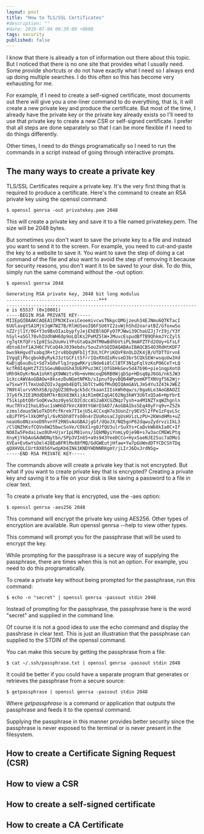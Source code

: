 ```yaml
---
layout: post
title: "How to TLS/SSL Certificates"
#description: ""
#date: 2019-07-04 00:39:00 +0800
tags: security
published: false
---
```


I know that there is already a ton of information out there about this topic. 
But I noticed that there is no one site that provides what I usually need. 
Some provide shortcuts or do not have exactly what I need so I always end up doing multiple searches. 
I do this often so this has become very exhausting for me.

For example, if I need to create a self-signed certificate, most documents out there will give you a
one-liner command to do everything, that is, it will create a new private key and produce the certificate.
But most of the time, I already have the private key or the private key already exists so I'll need to use
that private key to create a new CSR or self-signed certificate. 
I prefer that all steps are done separately so that I can be more flexible if I need to do things differently.

Other times, I need to do things programatically so I need to run the commands in a script instead of going 
through interactive prompts.

## The many ways to create a private key

TLS/SSL Certificates require a private key. It's the very first thing that is required to produce a certificate.
Here's the command to create an RSA private key using the openssl command:
```
$ openssl genrsa -out privatekey.pem 2048
```
This will create a private key and save it to a file named privatekey.pem. 
The size will be 2048 bytes.

But sometimes you don't want to save the private key to a file and instead you want to send it to the screen.
For example, you need to cut-and-paste the key to a website to save it. 
You want to save the step of doing a cat command of the file and
also want to avoid the step of removing it because for security reasons, you don't want it to be saved to your disk.
To do this, simply run the same command without the -out option:
```
$ openssl genrsa 2048

Generating RSA private key, 2048 bit long modulus
..................................+++
..........................................................................+++
e is 65537 (0x10001)
-----BEGIN RSA PRIVATE KEY-----
MIIEpQIBAAKCAQEA1IPN3KIvxiCeoemivcwsTNkpcQMGjzeuh34EJNmu6QTKTacI
6UUlavgYSA1MjVJqW7WZ7B/RlHUSeoIQ6FSU6YI2zuWjhShd2oaratBZ/GfoxwSo
nZZrjl1Y/0G+Y3o9BsOIaibypfyJejEhEBl6DFyO7PJWwi39ChoUZJj7rI9j/Y3Y
hSyl+a5Gl78vhIUdhWH6Op9oLQlKs2PeMZ5lW+JMuvcEspudBfTB9QhkmJYcZylS
rg7qtKfQFrsIp9ISo2UuHviYPsGtaQa2HTM0wBdhbVtiPL9mAPZTFd2OUy+GfsLF
dbto8Jnf1AJH6CfVCoQ4kJ039ebds/5ouZshSQIDAQABAoIBAQCBS4O3RdHtKDF7
bws9kHgvdTxabq3R+t2rv8bDqNFbIjf3ULYCPriKQVF8nOLDZK4jB/UTDTTUrvnE
IVgqEjPbcgbokByRykJ3ztGCFit5frrIQxRXdIoRvseD3br5CQkSEWrwsquUw3Xd
KwDjq6xu0u1+Sd7xG0vFlqJrpgwRKryiNde6i8lClBTF3N1pFqlVzKsPO6CeT+LQ
kcTR0I4pHtZTZ1SGeuNBoUGh43UEPPuz3KCjOfGbHkGev5d47b96+pie1nqpXotO
URh9kOyKrNoA1ohKtgX9WWztv9b+mvHmcoqD6RB0WjgbSp+HDsq8pJ6GG/nkSJW3
1cXccAWVAoGBAOw+8ksezDuNGmtNPKb/sIpnufQyvBQB4WPpomKPTXNVgf562Wjr
w7SxwY7lTmxUoDZOIvJggmb4EQTLSbTCtw0GfMvDQIQAmGAVLJmS4Yu3Z43kJWEZ
7N9t4lurvVKhXSB/p2gUZ3B9vgck5dctkaanIIIskWh0qw/s/8ga6Le3AoGBAOZI
37y6fkJIE1MddDbM7krBUX83WXijAiR1m0KIqG4C02Ng3kWY3UbTxQ5a6+HpYbrE
f5ikipbtQ0rSoQKvw3oz0yeSCO2CdccAS2aBXCGZNqz7ysh+a4M1NZTxqWZhgnln
HucTRYxIIhoL85uc1sWHGO7kVcX89tYGWrD3AO7/AoGBAIbsSEq40yFrq9v+Z5Zk
zzmsldouo5W1oTkDtPcfKrek7TIejU5L4CCxqH7o3UonZry9EV5l2fPe1zFqvLSc
xBiPTPS+lXkOMfgl/6vR5Dh8TYsO8n4rZUoRosaCJgUsHVizLzPU+2KWndHMs+uZ
neaU6o8NzxneD9hvnYF2RNSvAoGBAJjgGf/dQoJX/NQ5gnP62dqwuZydrvziIkL3
/ClQNZhKsfCQVx6W25bwcSoVe/COkX1+g0JfQU3ulrSuXYs+CaQvkWb8kIa0C+If
NO8Iw5Pedaiiwz0Uh+Ujxr1pLM81vns/1QkMByiYnmLyOje9B+s7w3acCMEWLPtq
XnyKjYkbAoGAdWDNytbn/5Pp3VIn65+a9s943YeeDCCo+HyxSaeNJE2Suc7aDMo1
XVEa+Ev6wYsDel428EaBFRlMx88fMQ/GdGWEutjHfaw+Yw7pGUWxdDTYCDCShTDq
qQXHVQLCUrt8X856YwdpKb6INk1KNDYHDNNRKgmY/jLIrJ6DxJrdNSg=
-----END RSA PRIVATE KEY-----
```

The commands above will create a private key that is not encrypted. 
But what if you want to create private key that is encrypted? 
Creating a private key and saving it to a file on your disk is like saving a password to a file in clear text.

To create a private key that is encrypted, use the -aes option:
```
$ openssl genrsa -aes256 2048
```
This command will encrypt the private key using AES256. Other types of encryption are available.
Run openssl genrsa --help to view other types.

This command will prompt you for the passphrase that will be used to encrypt the key.

While prompting for the passphrase is a secure way of supplying the passphrase, there are times
when this is not an option. For example, you need to do this programatically.

To create a private key without being prompted for the passphrase, run this command:
```
$ echo -n "secret" | openssl genrsa -passout stdin 2048
```

Instead of prompting for the passphrase, the passphrase here is the word "secret" and supplied in the command line.

Of course it is not a good idea to use the echo command and display the passhrase in clear text.
This is just an illustration that the passphrase can supplied to the STDIN of the openssl command.

You can make this secure by getting the passphrase from a file:
```
$ cat ~/.ssh/passphrase.txt | openssl genrsa -passout stdin 2048
```

It could be better if you could have a separate program that generates or retrieves the passphrase from a secure source:
```
$ getpassphrase | openssl genrsa -passout stdin 2048
```
Where *getpassphrase* is a command or application that outputs the passphrase and feeds it to the openssl command.

Supplying the passphrase in this manner provides better security since the 
passphrase is never exposed to the terminal or is never present in the filesystem.


## How to create a Certificate Signing Request (CSR)

## How to view a CSR

## How to create a self-signed certificate

## How to create a CA Certificate

